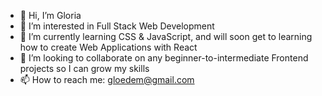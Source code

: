- 👋 Hi, I’m Gloria
- 👀 I’m interested in Full Stack Web Development
- 🌱 I’m currently learning CSS & JavaScript, and will soon get to learning how to create Web Applications with React
- 💞️ I’m looking to collaborate on any beginner-to-intermediate Frontend projects so I can grow my skills
- 📫 How to reach me: gloedem@gmail.com

<!---
gloe2019/gloe2019 is a ✨ special ✨ repository because its `README.md` (this file) appears on your GitHub profile.
You can click the Preview link to take a look at your changes.
--->
